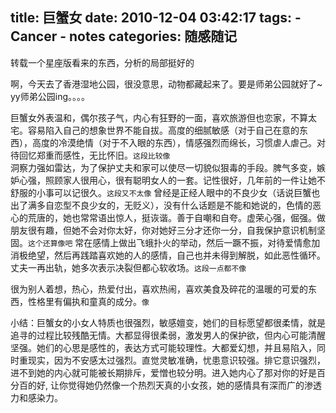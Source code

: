 title: 巨蟹女
date: 2010-12-04 03:42:17
tags: 
    - Cancer
    - notes
categories: 随感随记
---

转载一个星座版看来的东西，分析的局部挺好的

啊，今天去了香港湿地公园，很没意思，动物都藏起来了。要是师弟公园就好了~ yy师弟公园ing。。。。

巨蟹女外表温和，偶尔孩子气，内心有狂野的一面，喜欢旅游但也恋家，不算太宅。容易陷入自己的想象世界不能自拔。高度的细腻敏感（对于自己在意的东西），高度的冷漠绝情（对于不入眼的东西），情感强烈而绵长，习惯虐人虐己。对待回忆郑重而感性，无比怀旧。`这段比较像`   
洞察力强如雷达，为了保护丈夫和家可以使尽一切貌似狠毒的手段。脾气多变，嫉妒心强，照顾家人很用心，很有聪明女人的一套。记性很好，几年前的一件让她不舒服的小事可以记很久。`这段又不太像`
曾经是正经人眼中的不良少女（话说巨蟹也出了满多自恋型不良少女的，无贬义），没有什么话题是不能和她说的，色情的恶心的荒唐的，她也常常语出惊人，挺诙谐。善于自嘲和自夸。虚荣心强，倔强。做朋友很有趣，但她不会对你太好，你对她好三分才还你一分，自我保护意识机制坚固。`这个还算像吧`
常在感情上做出飞蛾扑火的举动，然后一蹶不振，对待爱情愈加消极绝望，然后再践踏喜欢她的人的感情，自己也并未得到解脱，如此恶性循环。丈夫一再出轨，她多次表示决裂但都心软收场。`这段一点都不像`

很为别人着想，热心，热爱付出，喜欢热闹，喜欢美食及碎花的温暖的可爱的东西，性格里有偏执和童真的成分。`像`

小结：巨蟹女的小女人特质也很强烈，敏感嬗变，她们的目标愿望都很柔情，就是追寻的过程比较残酷无情。大都显得很柔弱，激发男人的保护欲，但内心可能清醒坚强。她们的心思是感性的，表达方式可能较理性。大都爱幻想，并且易陷入，同时重现实，因为不安感太过强烈。直觉灵敏准确，忧患意识较强。排它意识强烈，进不到她的内心就可能被长期排斥，爱憎也较分明。进入她内心了那对你的好是百分百的好, 让你觉得她仍然像一个热烈天真的小女孩，她的感情具有深而广的渗透力和感染力。
